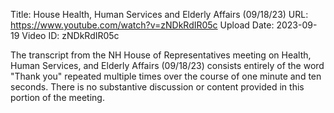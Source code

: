 Title: House Health, Human Services and Elderly Affairs (09/18/23)
URL: https://www.youtube.com/watch?v=zNDkRdIR05c
Upload Date: 2023-09-19
Video ID: zNDkRdIR05c

The transcript from the NH House of Representatives meeting on Health, Human Services, and Elderly Affairs (09/18/23) consists entirely of the word "Thank you" repeated multiple times over the course of one minute and ten seconds. There is no substantive discussion or content provided in this portion of the meeting.